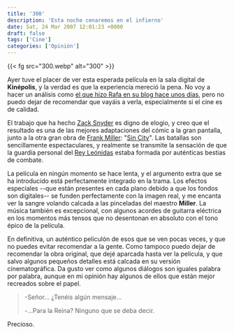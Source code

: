 ```yaml
---
title: '300'
description: 'Esta noche cenaremos en el infierno'
date: Sat, 24 Mar 2007 12:01:23 +0000
draft: false
tags: ['Cine']
categories: ['Opinión']
---
```


{{< fg src="300.webp" alt="300" >}}

Ayer tuve el placer de ver esta esperada película en la sala digital de **Kinépolis**, y la verdad es que la experiencia mereció la pena. No voy a hacer un análisis como [el que hizo Rafa en su blog hace unos días](http://www.ionlitio.com/2007/03/13/300/), pero no puedo dejar de recomendar que vayáis a verla, especialmente si el cine es de calidad.

El trabajo que ha hecho [Zack Snyder](http://www.imdb.com/name/nm0811583/) es digno de elogio, y creo que el resultado es una de las mejores adaptaciones del cómic a la gran pantalla, junto a la otra gran obra de [Frank Miller](http://es.wikipedia.org/wiki/Frank_Miller): "[Sin City](http://www.imdb.com/title/tt0401792/)". Las batallas son sencillamente espectaculares, y realmente se transmite la sensación de que la guardia personal del [Rey Leónidas](http://es.wikipedia.org/wiki/Le%C3%B3nidas_I) estaba formada por auténticas bestias de combate.

La película en ningún momento se hace lenta, y el argumento extra que se ha introducido está perfectamente integrado en la trama. Los efectos especiales --que están presentes en cada plano debido a que los fondos son digitales-- se funden perfectamente con la imagen real, y me encanta ver la sangre volando calcada a las pinceladas del maestro **Miller**. La música también es excepcional, con algunos acordes de guitarra eléctrica en los momentos más tensos que no desentonan en absoluto con el tono épico de la película.

En definitiva, un auténtico peliculón de esos que se ven pocas veces, y que no puedes evitar recomendar a la gente. Como tampoco puedo dejar de recomendar la obra original, que dejé aparcada hasta ver la película, y que salvo algunos pequeños detalles está calcada en su versión cinematográfica. Da gusto ver como algunos diálogos son iguales palabra por palabra, aunque en mi opinión hay algunos de ellos que están mejor recreados sobre el papel.

> \-Señor... ¿Tenéis algún mensaje...
> 
> \-...Para la Reina? Ninguno que se deba decir.

Precioso.